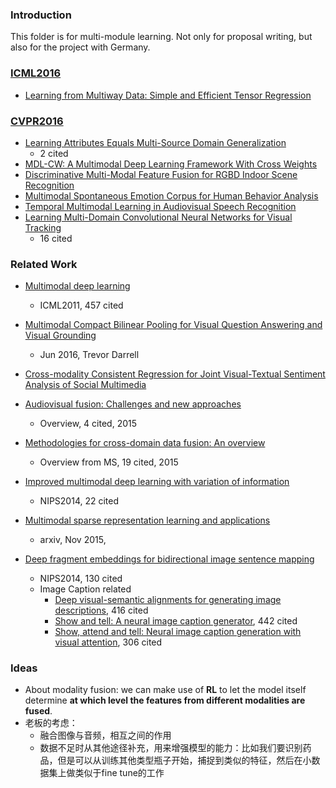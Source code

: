 ### Introduction
This folder is for multi-module learning. Not only for proposal writing, but also for the project with Germany. 

### [ICML2016][1]
- [Learning from Multiway Data: Simple and Efficient Tensor Regression][2]

### [CVPR2016][3]
- [Learning Attributes Equals Multi-Source Domain Generalization][4]
	- 2 cited
- [MDL-CW: A Multimodal Deep Learning Framework With Cross Weights][5]
- [Discriminative Multi-Modal Feature Fusion for RGBD Indoor Scene Recognition][6]
- [Multimodal Spontaneous Emotion Corpus for Human Behavior Analysis][7]
- [Temporal Multimodal Learning in Audiovisual Speech Recognition][8]
- [Learning Multi-Domain Convolutional Neural Networks for Visual Tracking][9]
	- 16 cited

### Related Work
- [Multimodal deep learning][10]
	- ICML2011, 457 cited
- [Multimodal Compact Bilinear Pooling for Visual Question Answering and Visual Grounding][11]
	- Jun 2016, Trevor Darrell
- [Cross-modality Consistent Regression for Joint Visual-Textual Sentiment Analysis of Social Multimedia][12]
- [Audiovisual fusion: Challenges and new approaches][13]
	- Overview, 4 cited, 2015
- [Methodologies for cross-domain data fusion: An overview][14]
	- Overview from MS, 19 cited, 2015

- [Improved multimodal deep learning with variation of information][15]
	- NIPS2014, 22 cited
- [Multimodal sparse representation learning and applications][16]
	- arxiv, Nov 2015,
- [Deep fragment embeddings for bidirectional image sentence mapping][17]
	- NIPS2014, 130 cited
	- Image Caption related
		- [Deep visual-semantic alignments for generating image descriptions][18], 416 cited
		- [Show and tell: A neural image caption generator][19], 442 cited
		- [Show, attend and tell: Neural image caption generation with visual attention][20], 306 cited

### Ideas
- About modality fusion: we can make use of **RL** to let the model itself determine **at which level the features from different modalities are fused**.
- 老板的考虑：
	- 融合图像与音频，相互之间的作用
	- 数据不足时从其他途径补充，用来增强模型的能力：比如我们要识别药品，但是可以从训练其他类型瓶子开始，捕捉到类似的特征，然后在小数据集上做类似于fine tune的工作











[1]:	http://jmlr.org/proceedings/papers/v48/
[2]:	http://jmlr.org/proceedings/papers/v48/yu16.pdf
[3]:	http://cvpr2016.thecvf.com/program/main_conference
[4]:	http://arxiv.org/abs/1605.00743
[5]:	http://www.cv-foundation.org/openaccess/content_cvpr_2016/html/Rastegar_MDL-CW_A_Multimodal_CVPR_2016_paper.html
[6]:	http://www.cv-foundation.org/openaccess/content_cvpr_2016/html/Zhu_Discriminative_Multi-Modal_Feature_CVPR_2016_paper.html
[7]:	http://www.cv-foundation.org/openaccess/content_cvpr_2016/html/Zhang_Multimodal_Spontaneous_Emotion_CVPR_2016_paper.html
[8]:	http://www.cv-foundation.org/openaccess/content_cvpr_2016/html/Hu_Temporal_Multimodal_Learning_CVPR_2016_paper.html
[9]:	http://arxiv.org/abs/1510.07945
[10]:	http://machinelearning.wustl.edu/mlpapers/paper_files/ICML2011Ngiam_399.pdf
[11]:	http://arxiv.org/abs/1606.01847
[12]:	https://www.semanticscholar.org/paper/Cross-modality-Consistent-Regression-for-Joint-You-Luo/0fc0a5a1480c833e0bf3ea15566c82454b6ae834/pdf
[13]:	http://ivpl.ece.northwestern.edu/sites/default/files/saraieee_proc.pdf
[14]:	https://www.microsoft.com/en-us/research/wp-content/uploads/2016/02/Methods20for20Cross-Domain20Data20fusion.pdf
[15]:	http://papers.nips.cc/paper/5279-improved-multimodal-deep-learning-with-variation-of-information
[16]:	http://arxiv.org/abs/1511.06238
[17]:	http://papers.nips.cc/paper/5281-deep-fragment-embeddings-for-bidirectional-image-sentence-mapping
[18]:	http://www.cv-foundation.org/openaccess/content_cvpr_2015/html/Karpathy_Deep_Visual-Semantic_Alignments_2015_CVPR_paper.html
[19]:	http://www.cv-foundation.org/openaccess/content_cvpr_2015/html/Vinyals_Show_and_Tell_2015_CVPR_paper.html
[20]:	http://www.jmlr.org/proceedings/papers/v37/xuc15.pdf